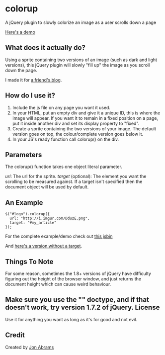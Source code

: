 colorup
=======

A jQuery plugin to slowly colorize an image as a user scrolls down a page

[Here's a demo](http://jsbin.com/ahoner/31)

What does it actually do?
---

Using a sprite containing two versions of an image (such as dark and light versions), this jQuery plugin will slowly "fill up" the image as you scroll down the page.

I made it for [a friend's blog](http://jure-stern.si/blog/building-responsive-websites-with-less/).

How do I use it?
---

1. Include the js file on any page you want it used.
1. In your HTML, put an empty div and give it a unique ID, this is where the image will appear. If you want it to remain in a fixed position on a page, put it inside another div and set its display property to "fixed".
1. Create a sprite containing the two versions of your image. The default version goes on top, the colour/complete version goes below it.
1. In your JS's ready function call colorup() on the div.

Parameters
---

The colorup() function takes one object literal parameter.

*url*: The url for the sprite.
*target* (optional): The element you want the scrolling to be measured against. If a target isn't specified then the document object will be used by default.

An Example
---

    $("#logo").colorup({
      url: "http://i.imgur.com/DduzE.png",
      target: "#my_article"
    });
For the complete example/demo check out [this jsbin](http://jsbin.com/ahoner/33/edit)

And [here's a version without a target](http://jsbin.com/ahoner/31/edit).

Things To Note
---

For some reason, sometimes the 1.8+ versions of jQuery have difficulty figuring out the height of the browser window, and just returns the document height which can cause weird behaviour.

Make sure you use the "<!DOCTYPE html>" doctype, and if that doesn't work, try version 1.7.2 of jQuery.
License
---

Use it for anything you want as long as it's for good and not evil.

Credit
---

Created by [Jon Abrams](http://twitter.com/JonathanAbrams)